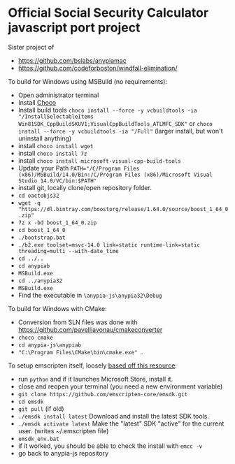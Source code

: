# Official Social Security Calculator javascript port project

Sister project of 
- https://github.com/bslabs/anypiamac
- https://github.com/codeforboston/windfall-elimination/

To build for Windows using MSBuild (no requirements):
- Open administrator terminal
- Install [Choco](https://chocolatey.org/install)
- Install build tools `choco install --force -y vcbuildtools -ia "/InstallSelectableItems Win81SDK_CppBuildSKUV1;VisualCppBuildTools_ATLMFC_SDK"` or `choco install --force -y vcbuildtools -ia "/Full"` (larger install, but won't uninstall anything)
- install `choco install wget`
- install `choco install 7z`
- install `choco install microsoft-visual-cpp-build-tools`
- Update your Path `PATH="/C/Program Files (x86)/MSBuild/14.0/Bin:/C/Program Files (x86)/Microsoft Visual Studio 14.0/VC/bin:$PATH"`
- install git, locally clone/open repository folder.
- `cd oactobjs32`
- `wget -q "https://dl.bintray.com/boostorg/release/1.64.0/source/boost_1_64_0.zip"`
- `7z x -bd boost_1_64_0.zip`
- `cd boost_1_64_0`
- `./bootstrap.bat`
- `./b2.exe toolset=msvc-14.0 link=static runtime-link=static threading=multi --with-date_time`
- `cd ../..`
- `cd anypiab`
- `MSBuild.exe`
- `cd ../anypia32`
- `MSBuild.exe`
- Find the executable in `\anypia-js\anypia32\Debug`

To build for Windows with CMake:
- Conversion from SLN files was done with https://github.com/pavelliavonau/cmakeconverter
-  `choco cmake`
- `cd anypia-js\anypiab`
- `"C:\Program Files\CMake\bin\cmake.exe" .`

To setup emscripten itself, loosely [based off this resource](https://mirano.blog/emscripten/):
- run `python` and if it launches Microsoft Store, install it.
- close and reopen your terminal (you need a new environment variable)
- `git clone https://github.com/emscripten-core/emsdk.git`
- `cd emsdk`
- `git pull` (if old)
- `./emsdk install latest` Download and install the latest SDK tools.
- `./emsdk activate latest` Make the "latest" SDK "active" for the current user. (writes ~/.emscripten file)
- `emsdk_env.bat`
- if it worked, you should be able to check the install with `emcc -v`
- go back to anypia-js repository

